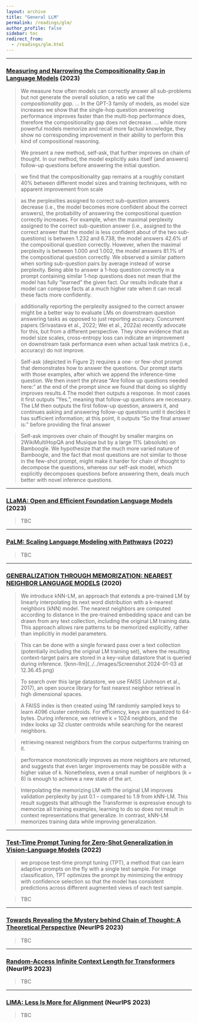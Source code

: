 ```yaml
---
layout: archive
title: "General LLM"
permalink: /readings/glm/
author_profile: false
sidebar: toc
redirect_from:
  - /readings/glm.html
---
```



---
### [Measuring and Narrowing the Compositionality Gap in Language Models](https://arxiv.org/pdf/2210.03350.pdf) (2023)

> We measure how often models can correctly answer all
sub-problems but not generate the overall solution, a ratio we call the *compositionality gap*.
... In the GPT-3 family
of models, as model size increases we show that
the single-hop question answering performance
improves faster than the multi-hop performance
does, therefore the compositionality gap does
not decrease. 
... while more powerful models memorize and
recall more factual knowledge, they show no
corresponding improvement in their ability to
perform this kind of compositional reasoning.

> We
present a new method, self-ask, that further improves on chain of thought. In our method,
the model explicitly asks itself (and answers)
follow-up questions before answering the initial question.

> we find that the compositionality gap remains at a roughly constant 40% between different
model sizes and training techniques, with no apparent improvement from scale 

> as the perplexities assigned to
correct sub-question answers decrease (i.e., the
model becomes more confident about the correct
answers), the probability of answering the compositional question correctly increases. For example,
when the maximal perplexity assigned to the correct sub-question answer (i.e., assigned to the correct answer that the model is less confident about
of the two sub-questions) is between 1.232 and
6.738, the model answers 42.6% of the compositional question correctly. However, when the maximal perplexity is between 1.000 and 1.002, the
model answers 81.1% of the compositional question correctly. We observed a similar pattern when
sorting sub-question pairs by average instead of
worse perplexity.
Being able to answer a 1-hop question correctly
in a prompt containing similar 1-hop questions does
not mean that the model has fully “learned” the
given fact. Our results indicate that a model can
compose facts at a much higher rate when it can recall these facts more confidently.

> additionally reporting the perplexity assigned to the correct answer
might be a better way to evaluate LMs on downstream question answering tasks as opposed to just
reporting accuracy. Concurrent papers (Srivastava
et al., 2022; Wei et al., 2022a) recently advocate for
this, but from a different perspective. They show
evidence that as model size scales, cross-entropy
loss can indicate an improvement on downstream
task performance even when actual task metrics
(i.e., accuracy) do not improve.

> Self-ask (depicted in Figure 2) requires a one- or
few-shot prompt that demonstrates how to answer
the questions. Our prompt starts with those examples, after which we append the inference-time
question. We then insert the phrase “Are follow up
questions needed here:” at the end of the prompt
since we found that doing so slightly improves results.4 The model then outputs a response. In most
cases it first outputs “Yes.”, meaning that follow-up
questions are necessary. The LM then outputs the
first follow-up question, answers it, and continues
asking and answering follow-up questions until it
decides it has sufficient information; at this point,
it outputs “So the final answer is:” before providing the final answer


> Self-ask improves over chain of thought
by smaller margins on 2WikiMultiHopQA and
Musique but by a large 11% (absolute) on Bamboogle. We hypothesize that the much more varied nature of Bamboogle, and the fact that most
questions are not similar to those in the few-shot
prompt, might make it harder for chain of thought
to decompose the questions, whereas our self-ask
model, which explicitly decomposes questions before answering them, deals much better with novel
inference questions. 


---
### [LLaMA: Open and Efficient Foundation Language Models](https://arxiv.org/pdf/2302.13971.pdf) (2023)

> TBC


---
### [PaLM: Scaling Language Modeling with Pathways](https://arxiv.org/pdf/2204.02311.pdf) (2022)

> TBC


---
### [GENERALIZATION THROUGH MEMORIZATION: NEAREST NEIGHBOR LANGUAGE MODELS](https://arxiv.org/pdf/1911.00172.pdf) (2020) 

> We introduce kNN-LM, an approach that extends a pre-trained LM by linearly interpolating its next
word distribution with a k-nearest neighbors (kNN) model. The nearest neighbors are computed
according to distance in the pre-trained embedding space and can be drawn from any text collection, including the original LM training data. This approach allows rare patterns to be memorized
explicitly, rather than implicitly in model parameters.

> This can be done with a single forward pass over a text collection (potentially including the original
LM training set), where the resulting context-target pairs are stored in a key-value datastore that is
queried during inference.
![knn-llm](../../images/Screenshot 2024-01-03 at 12.36.45.png)

> To search over this large datastore, we use FAISS (Johnson et al.,
2017), an open source library for fast nearest neighbor retrieval in high dimensional spaces. 

> A FAISS index is then created using 1M randomly sampled keys
to learn 4096 cluster centroids. For efficiency, keys are quantized to 64-bytes. During inference,
we retrieve k = 1024 neighbors, and the index looks up 32 cluster centroids while searching for
the nearest neighbors.

> retrieving nearest neighbors from the corpus outperforms training on it.

> performance monotonically improves as more neighbors are returned, and suggests that even larger
improvements may be possible with a higher value of k. Nonetheless, even a small number of
neighbors (k = 8) is enough to achieve a new state of the art.

> Interpolating the memorizing LM with the original LM improves validation perplexity by just 0.1
– compared to 1.9 from kNN-LM. This result suggests that although the Transformer is expressive
enough to memorize all training examples, learning to do so does not result in context representations
that generalize. In contrast, kNN-LM memorizes training data while improving generalization.


---
### [Test-Time Prompt Tuning for Zero-Shot Generalization in Vision-Language Models](https://proceedings.neurips.cc/paper_files/paper/2022/file/5bf2b802e24106064dc547ae9283bb0c-Paper-Conference.pdf) (2022)

> we propose test-time prompt tuning (TPT), a method that can learn
adaptive prompts on the fly with a single test sample. For image classification, TPT
optimizes the prompt by minimizing the entropy with confidence selection so that
the model has consistent predictions across different augmented views of each test
sample.

> TBC

---
### [Towards Revealing the Mystery behind Chain of Thought: A Theoretical Perspective](https://openreview.net/attachment?id=qHrADgAdYu&name=pdf) (NeurIPS 2023)

> TBC

---
### [Random-Access Infinite Context Length for Transformers](https://openreview.net/attachment?id=7eHn64wOVy&name=pdf) (NeurIPS 2023)

> TBC


---
### [LIMA: Less Is More for Alignment](https://proceedings.neurips.cc/paper_files/paper/2023/file/ac662d74829e4407ce1d126477f4a03a-Paper-Conference.pdf) (NeurIPS 2023)

> TBC


<!-- ---
### []() ()

> TBC-->


<!-- ---
### []() ()

> TBC-->

